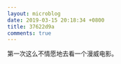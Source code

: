 ```yaml
---
layout: microblog
date: 2019-03-15 20:18:34 +0800
title: 37622d9a
comments: true
--- 
```


第一次这么不情愿地去看一个漫威电影。


